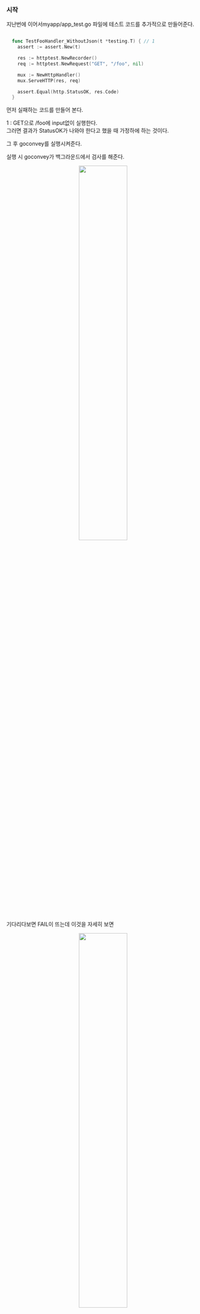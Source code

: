 ### 시작
지난번에 이어서myapp/app_test.go 파일에 테스트 코드를 추가적으로 만들어준다. <br />

``` Go

  func TestFooHandler_WithoutJson(t *testing.T) { // 1
    assert := assert.New(t)

    res := httptest.NewRecorder()
    req := httptest.NewRequest("GET", "/foo", nil)

    mux := NewHttpHandler()
    mux.ServeHTTP(res, req)

    assert.Equal(http.StatusOK, res.Code)
  }

```
먼저 실패하는 코드를 만들어 본다. <br />

1 : GET으로 /foo에 input없이 실행한다. <br />
    그러면 결과가 StatusOK가 나와야 한다고 했을 때 가정하에 하는 것이다. <br />
    
그 후 goconvey를 실행시켜준다. <br />


실행 시 goconvey가 백그라운드에서 검사를 해준다. <br />
<p align = "center"> <img src = "https://user-images.githubusercontent.com/33046341/93847450-e5b66b00-fce1-11ea-8ed6-436137d3cc9e.png" width = 50%> </img></p>
기다리다보면 FAIL이 뜨는데 이것을 자세히 보면 <br />
<p align = "center"> <img src = "https://user-images.githubusercontent.com/33046341/93847515-10a0bf00-fce2-11ea-855b-7ff9a4c15941.png" width = 50%> </img></p>
원하는건 200을 원했는데 400번이(bad)나왔다. <br />

그 이유는 <code>fooHandler</code>의 
``` Go
  
  func (f *fooHandler) ServeHTTP(w http.ResponseWriter, r *http.Request) {
    user := new(User)
    err := json.NewDecoder(r.Body).Decode(user)
    if err != nil {
      w.WriteHeader(http.StatusBadRequest)
      fmt.Fprint(w, "Bad Request: ", err)
      return
    }
    user.CreatedAt = time.Now()

    data, _ := json.Marshal(user)
    w.Header().Add("content-type", "application/json")
    w.WriteHeader(http.StatusCreated)
    fmt.Fprint(w, string(data))
  }

```
를 보게 되면 Body가 없을 경우에 Decode가 실패하게 되는데 그 때 error가 나고, fmt.Fprint(w, "Bad Request: ", err)를 반환하기 때문이다. <br />

그래서 StatusOK가 아니라 StatusBadRequest가 와야하기 때문에 수정해준다. <br />

``` Go

  func TestFooHandler_WithoutJson(t *testing.T) { // 1
    assert := assert.New(t)

    res := httptest.NewRecorder()
    req := httptest.NewRequest("GET", "/foo", nil)

    mux := NewHttpHandler()
    mux.ServeHTTP(res, req)

    assert.Equal(http.StatusBadRequest, res.Code)
  }

```

이 때 저장하면 goconvey가 돌게 되고, PASS했음을 알 수 있다. <br />

<p align = "center"> <img src = "https://user-images.githubusercontent.com/33046341/93851681-852c2b80-fceb-11ea-93fc-c5b9452d52c7.png" width = 50%> </img></p>

이제 실제 JSON을 넣어서 테스트해보자! <br />

``` Go

  func TestFooHandler_WithoutJson(t *testing.T) { // 1
    assert := assert.New(t)

    res := httptest.NewRecorder()
    req := httptest.NewRequest("GET", "/foo", nil)

    mux := NewHttpHandler()
    mux.ServeHTTP(res, req)

    assert.Equal(http.StatusBadRequest, res.Code)
  }
  
  func TestFooHandler_WithJson(t *testing.T) {
    assert := assert.New(t)

    res := httptest.NewRecorder()
    req := httptest.NewRequest("GET", "/foo", 
    strings.NewReader(`{"first_name":"changbeom", "last_name":"song", "email":"changbeom@naver.com"}`)) // 1

    mux := NewHttpHandler()
    mux.ServeHTTP(res, req)

    assert.Equal(http.StatusCreated, res.Code) // 2
    
    user := new(User) // 3
    err := json.NewDecoder(res.Body).Decode(user) // 4
    assert.Nil(err) // 5
    assert.Equal("changbeom", user.FirstName) // 6
    assert.Equal("song", user.LastName) // 7
  }

```

1 : JSON format인데, strings.NewReader()를 통해서 JSON format으로 작성한 string이 io.Reader로 바뀌어서 request보내 줄 수 있게 된다. <br />
2 : 그렇게 되었을 때 response가 StatusCreated로 와야한다. <br />
3 : 실제적으로 data가 제대로 왔는지 user변수를 만들어 준다. <br />
4 : 그 후 response된 result를 user struct로 decode해준다. <br />
5 : 실패할 경우 error가 나오는데 그 error를 받아서 nil인지 아닌지 확인해주고, <br />
6, 7 : FirstName과 LastName이 맞는지 확인한다. <br />

그 후 저장하여 PASS 인지 확인한다. <br />


<p align = "center"> <img src = "https://user-images.githubusercontent.com/33046341/93852425-f7514000-fcec-11ea-84a4-d642e02d46f6.png" width = 50%> </img></p>

소스는 app_test.go만 수정되었다. <br />

<code>myapp/app_test.go</code>
``` Go
  
  package myapp

  import (
    "encoding/json"
    "io/ioutil"
    "net/http"
    "net/http/httptest"
    "strings"
    "testing"

    "github.com/stretchr/testify/assert"
  )

  func TestIndexPathHandler(t *testing.T) {
    assert := assert.New(t)

    res := httptest.NewRecorder()
    req := httptest.NewRequest("GET", "/", nil)

    mux := NewHttpHandler()
    mux.ServeHTTP(res, req)

    assert.Equal(http.StatusOK, res.Code)
    data, _ := ioutil.ReadAll(res.Body)
    assert.Equal("Hello World", string(data))
  }

  func TestBarPathHandler_WithoutName(t *testing.T) {
    assert := assert.New(t)

    res := httptest.NewRecorder()
    req := httptest.NewRequest("GET", "/bar", nil)

    mux := NewHttpHandler()
    mux.ServeHTTP(res, req)

    assert.Equal(http.StatusOK, res.Code)
    data, _ := ioutil.ReadAll(res.Body)
    assert.Equal("Hello World!", string(data))
  }

  func TestBarPathHandler_WithName(t *testing.T) {
    assert := assert.New(t)

    res := httptest.NewRecorder()
    req := httptest.NewRequest("GET", "/bar?name=changbeom", nil)

    mux := NewHttpHandler()
    mux.ServeHTTP(res, req)

    assert.Equal(http.StatusOK, res.Code)
    data, _ := ioutil.ReadAll(res.Body)
    assert.Equal("Hello changbeom!", string(data))
  }

  func TestFooHandler_WithoutJson(t *testing.T) {
    assert := assert.New(t)

    res := httptest.NewRecorder()
    req := httptest.NewRequest("GET", "/foo", nil)

    mux := NewHttpHandler()
    mux.ServeHTTP(res, req)

    assert.Equal(http.StatusBadRequest, res.Code)
  }

  func TestFooHandler_WithJson(t *testing.T) {
    assert := assert.New(t)

    res := httptest.NewRecorder()
    req := httptest.NewRequest("POST", "/foo",
      strings.NewReader(`{"first_name":"changbeom", "last_name":"song", "email":"changbeom@naver.com"}`))

    mux := NewHttpHandler()
    mux.ServeHTTP(res, req)

    assert.Equal(http.StatusCreated, res.Code)

    user := new(User)
    err := json.NewDecoder(res.Body).Decode(user)
    assert.Nil(err)
    assert.Equal("changbeom", user.FirstName)
    assert.Equal("song", user.LastName)

  }

```
이제 FileUploadserver를 만들어 볼 것인데, public폴더를 만들어 준 뒤, main.go 파일을 작성한다.

<code>main.go</code>
``` Go
  
  package main
  
  import "net/http"
  
  func main() {
  
    	http.Handle("/", http.FileServer(http.Dir("public")))
	    http.ListenAndServe(":3000", nil)
  }
  
```
가장 고전적인 파일 웹서버를 만드는건데 해당 경로에 파일들을 access할 수 있는 서버들을 열어 주는 것이다. <br />

public폴더에 index.html이라는 파일을 만들어준다. <br />

``` Go
  
  <html>
  <head>
  <title>Go 로 만드는 웹 4</title>
  </head>
  <body>
  <p><h1>파일을 전송해보자.</h1></p>
  <form action="/uploads" method="POST" accept-charset="utf-8" enctype="multipart/form-data">
      <p><input type="file" id="upload_file" name="upload_file"/></p>
      <p><input type="submit" name="upload"/></p>
  </form>
  </body>
  </html>

```

이후 저장 후에 서버를 실행 하면 위와 같은 화면이 뜬다. <br />

<p align = "center"> <img src = "https://user-images.githubusercontent.com/33046341/93853149-464ba500-fcee-11ea-849c-eb5343779878.png" width = 50%> </img></p>

이 때 아무 파일이나 선택 후 submit을 클릭하면 <br />
<p align = "center"> <img src = "https://user-images.githubusercontent.com/33046341/93853218-71ce8f80-fcee-11ea-88ef-2b192033b9dd.png" width = 50%> </img></p>

404Page가 뜨는 것을 확인 할 수 있다. <br />

uploadHandler를 만들지 않아서 생긴 일이기 때문에 만들어주자! <br />

main.go파일을 수정해준다.

``` Go
  
  func uploadsHandler(w http.ResponseWriter, r *http.Request) { // 2
    uploadFile, header, err := r.FormFile("upload_file")
    if err != nil { // 3
      w.WriteHeader(http.StatusBadRequest)
      fmt.Fprint(w, err)
      return
    }
    dirname := "./uploads" // 4
    os.MkdirAll(dirname, 0777) // 5
    filepath := fmt.Sprintf("%s/%s", dirname, header.Filename) // 6
    file, err := os.Create(filepath) // 7
  	defer file.Close() // 8
    
    if err != nil { // 9
      w.WriteHeader(http.StatusInternalServerError)
      fmt.Fprint(w, err)
      return
    }
    
    io.Copy(file, uploadFile) // 10
    w.WriteHeader(http.StatusOK) // 11
    fmt.Fprint(w, filepath) // 12
  }
  
  func main() {
    http.HandleFunc("/uploads", uploadsHandler) // 1
    http.Handle("/", http.FileServer(http.Dir("public")))

    http.ListenAndServe(":3000", nil)
  }
  
```
1 : uploadHander 등록.
2 : uploadHander 함수 생성.
    전송된 파일은 request에 실려서 와서 그것을 읽어야 하는데 r.FormFile()이 inputFormFile형태로 날라온 값을 읽겠다는 의미이다.
    이 함수의 return값이 multipart.File, multipart.FileHeader, error가 나오고 인자값은 key값을 받는데 upload_file로 해준다.
3 : 에러가 있을 경우    
4 : 'upload'된 파일을 저장해줄 폴더를 지정 -> 없으면 폴더를 새로 만들어 주어야 함. <br />
5 : 디렉토리를 만들어주고 그 디렉토리의 권한을 777을 주어서 read, write, excute할 수 있게 한다. <br />
6 : filepath를 적어준다. <br />
7 : 이제 file을 만들어 주어야 하는데 filepath에 해당하는 file을 만들어 준다. <br />
8 : file을 만들면 file의 Handle을 사용하는데 이 Handle이 OS자원이기 때문에 반납을 해주어야 한다. <br />
9 : 만약 file을 만들고, 에러가 생길 때의 처리 <br />
10 : 파일을 제대로 upload했을 때 uploadFile변수에 있는 것을 file변수에 복사 해야하는데 그 때 사용하는 코드임. <br />
11 : 잘 되었기 때문에 OK 코드를 보내고, <br />
12 : 어디에 업로드가 되었는지 filepath를 출력시켜준다. <br />

이 후 실행을 하여 업로드가 잘 되는지 확인해보자. <br />

<p align = "center"> <img src = "https://user-images.githubusercontent.com/33046341/93854446-bbb87500-fcf0-11ea-924d-0cedd240e553.png" width = 50%> </img></p>
<p align = "center"> <img src = "https://user-images.githubusercontent.com/33046341/93854467-c8d56400-fcf0-11ea-9492-5541a98122e6.png" width = 50%> </img></p>
<p align = "center"> <img src = "https://user-images.githubusercontent.com/33046341/93854489-d4288f80-fcf0-11ea-9619-a28b660260b7.png" width = 50%> </img></p>

이렇게 해서 File 전송하는 것을 마쳤고, TestCode를 만들어보자! <br />

<code>main_test.go</code>

``` Go 
  
  package main
  
  import (
    "testing"

    "github.com/stretchr/testify/assert"
  )
  
  func TestUploadTest(t *testing.T) {
    	assert := assert.New(t) // 1
      path := "C:/Users/tucker/Downloads/ex_image.png" // 2
      file, _ := os.Open(path)  // 3
      
      defer file.Close() // 4
      buf := &bytes.Buffer{} // 5
      writer := multipart.NewWriter(buf)  // 6
      multi, err := writer.CreateFormFile("upload_file", filepath.Base(path)) // 7
      assert.NoError(err) // 8
      io.Copy(multi, file) // 9
      writer.Close() // 10
      
      res := httptest.NewRecorder()
      req := httptest.NewRequest("POST", "/uploads", buf)
      req.Header.Set("Content-type", writer.FormDataContentType()) // 11
      
      uploadsHandler(res, req)
	    assert.Equal(http.StatusOK, res.Code)
  }

```

1 : assert사용 <br />
2 : file 경로 작성 <br />
3 : 해당 file을 열어주는데 현재 파일 위치를 확인했기 때문에 error는 무시한다. <br />
4 : 마찬가지로 닫아준다. <br />
5 : NewWriter에 io.writer로 넣어주기 위한 buf <br />
6 : 웹으로 파일을 전송할 때 MIME 포맷을 사용하는데, 이것을 하기위해 multipart.NewWriter()를 사용한다. <br />
    이 때 나오는 인스턴스가 wirter이다. <br />
7 : 그리고 이 writer에 CreateFormFile()을 사용하여 File을 만들어주는데, <br />
    fieldname을 upload_file, filename을 ex_image.png가 되는데 filepath.Base를 하게 되면 경로에서 filename만 잘라내준다. <br />
    이 함수에는 io.writer, error가 return된다.
8 : error가 있는지 확인하고, <br />
9 : file을 읽었고, form파일을 만들었으니 데이터를 집어넣어주어야 한다. 아까 했던것처럼 카피해준다. <br />
10 : 그리고 writer를 닫아준다. <br />
11 : 테스트 코드들을 만들고, 이 data가 어떤 data인지 알려주어야 server가 읽을 수 있기 때문에 conetent타입이 formdata임을 알려준다. <br />

그 후 테스트를 실행하면 PASS 됐음을 알 수 있다. <br />
<p align = "center"> <img src = "https://user-images.githubusercontent.com/33046341/93856223-a6911580-fcf3-11ea-9782-5be3608aa0c4.png" width = 50%> </img></p>

그런데 좀 전에 받은 파일과 지금 받은 파일이 다른지 확인해보기 위해 지워 보자! <br />
    
<code>main_test.go</code>코드를 수정해보자!
``` Go 
  
  package main
  
  import (
    "testing"

    "github.com/stretchr/testify/assert"
  )
  
  func TestUploadTest(t *testing.T) {
    	assert := assert.New(t)
      path := "C:/Users/tucker/Downloads/ex_image.png"
      file, _ := os.Open(path) 
      
      defer file.Close()

      os.RemoveAll("./uploads") // 추가

      buf := &bytes.Buffer{} 
      writer := multipart.NewWriter(buf) 
      multi, err := writer.CreateFormFile("upload_file", filepath.Base(path))
      assert.NoError(err) 
      io.Copy(multi, file)
      writer.Close()
      
      res := httptest.NewRecorder()
      req := httptest.NewRequest("POST", "/uploads", buf)
      req.Header.Set("Content-type", writer.FormDataContentType())
      
      uploadsHandler(res, req)
	    assert.Equal(http.StatusOK, res.Code)
  }

```

저장하면 goconvey에서 PASS가 뜨게 되고, 수동으로 'upload'폴더에 있는 ex_image.png를 삭제 후 goconvey로 테스트를 해보면 <br />
PASS가 뜨고 다시 생성 되었음을 확인할 수 있다. <br />

<p align = "center"> <img src = "https://user-images.githubusercontent.com/33046341/93856223-a6911580-fcf3-11ea-9782-5be3608aa0c4.png" width = 50%> </img></p>
<p align = "center"> <img src = "https://user-images.githubusercontent.com/33046341/93857035-eb697c00-fcf4-11ea-9be7-2ff9e31b08d6.png" width = 50%> </img></p>
<p align = "center"> <img src = "https://user-images.githubusercontent.com/33046341/93857066-fa502e80-fcf4-11ea-9516-8183c27ea5aa.png" width = 50%> </img></p>

이제 업로드 되는 것은 확인했는데 실제로 이 파일이 같은지 확인해보자! <br />

<code>main_test.go</code>
``` Go 
  
  package main
  
  import (
    "testing"

    "github.com/stretchr/testify/assert"
  )
  
  func TestUploadTest(t *testing.T) {
    	assert := assert.New(t)
      path := "C:/Users/tucker/Downloads/ex_image.png"
      file, _ := os.Open(path) 
      
      defer file.Close()

      os.RemoveAll("./uploads") // 추가

      buf := &bytes.Buffer{} 
      writer := multipart.NewWriter(buf) 
      multi, err := writer.CreateFormFile("upload_file", filepath.Base(path))
      assert.NoError(err) 
      io.Copy(multi, file)
      writer.Close()
      
      res := httptest.NewRecorder()
      req := httptest.NewRequest("POST", "/uploads", buf)
      req.Header.Set("Content-type", writer.FormDataContentType())
      
      uploadsHandler(res, req)
      assert.Equal(http.StatusOK, res.Code)
      
      _, err = os.Stat(uploadFilePath)
      assert.NoError(err)

      uploadFile, _ := os.Open(uploadFilePath)
      originFile, _ := os.Open(path)
      defer uploadFile.Close()
      defer originFile.Close()
      
      uploadData := []byte{}
      originData := []byte{}
      uploadFile.Read(uploadData)
      originFile.Read(originData)
      
      assert.Equal(originData, uploadData)

  }

```
